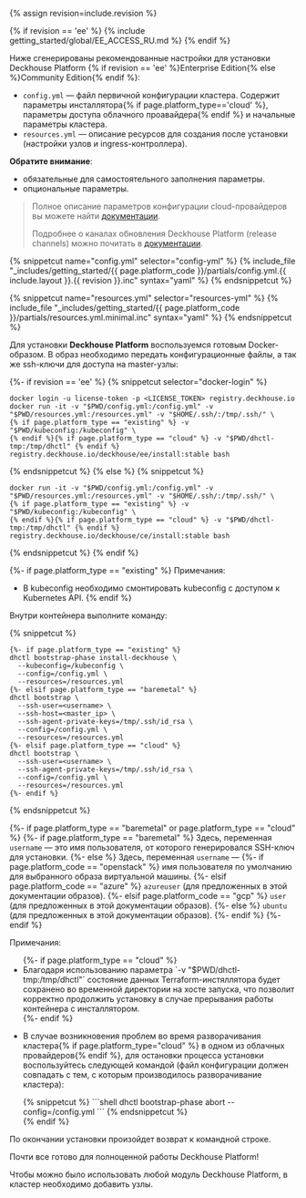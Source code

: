{% assign revision=include.revision %}

{% if revision == 'ee' %}
{% include getting_started/global/EE_ACCESS_RU.md %}
{% endif %}

Ниже сгенерированы рекомендованные настройки для установки Deckhouse Platform {% if revision == 'ee' %}Enterprise Edition{% else %}Community Edition{% endif %}:
- `config.yml` — файл первичной конфигурации кластера. Содержит параметры инсталлятора{% if page.platform_type=='cloud' %}, параметры доступа облачного проавайдера{% endif %} и начальные параметры кластера.
- `resources.yml` — описание ресурсов для создания после установки (настройки узлов и ingress-контроллера).

**Обратите внимание**:
- <span class="mustChange">обязательные</span> для самостоятельного заполнения параметры.
- <span class="mightChange">опциональные</span> параметры.

> Полное описание параметров конфигурации cloud-провайдеров вы можете найти [документации](https://early.deckhouse.io/ru/documentation/v1/kubernetes.html).
>
> Подробнее о каналах обновления Deckhouse Platform (release channels) можно почитать в [документации](/ru/documentation/v1/deckhouse-release-channels.html).

{% snippetcut name="config.yml" selector="config-yml" %}
{% include_file "_includes/getting_started/{{ page.platform_code }}/partials/config.yml.{{ include.layout }}.{{ revision }}.inc" syntax="yaml" %}
{% endsnippetcut %}

<!-- TODO -->
{% snippetcut name="resources.yml" selector="resources-yml" %}
{% include_file "_includes/getting_started/{{ page.platform_code }}/partials/resources.yml.minimal.inc" syntax="yaml" %}
{% endsnippetcut %}

Для установки **Deckhouse Platform** воспользуемся готовым Docker-образом. В образ необходимо передать конфигурационные файлы, а так же ssh-ключи для доступа на master-узлы:

{%- if revision == 'ee' %}
{% snippetcut selector="docker-login" %}
```shell
docker login -u license-token -p <LICENSE_TOKEN> registry.deckhouse.io
docker run -it -v "$PWD/config.yml:/config.yml" -v "$PWD/resources.yml:/resources.yml" -v "$HOME/.ssh/:/tmp/.ssh/" \
{% if page.platform_type == "existing" %} -v "$PWD/kubeconfig:/kubeconfig" \
{% endif %}{% if page.platform_type == "cloud" %} -v "$PWD/dhctl-tmp:/tmp/dhctl" {% endif %} registry.deckhouse.io/deckhouse/ee/install:stable bash
```
{% endsnippetcut %}
{% else %}
{% snippetcut %}
```shell
docker run -it -v "$PWD/config.yml:/config.yml" -v "$PWD/resources.yml:/resources.yml" -v "$HOME/.ssh/:/tmp/.ssh/" \
{% if page.platform_type == "existing" %} -v "$PWD/kubeconfig:/kubeconfig" \
{% endif %}{% if page.platform_type == "cloud" %} -v "$PWD/dhctl-tmp:/tmp/dhctl" {% endif %} registry.deckhouse.io/deckhouse/ce/install:stable bash
```
{% endsnippetcut %}
{% endif %}

{%- if page.platform_type == "existing" %}
Примечания:
- В kubeconfig необходимо смонтировать kubeconfig с доступом к Kubernetes API.
{% endif %}

Внутри контейнера выполните команду:

{% snippetcut %}
```shell
{%- if page.platform_type == "existing" %}
dhctl bootstrap-phase install-deckhouse \
  --kubeconfig=/kubeconfig \
  --config=/config.yml \
  --resources=/resources.yml
{%- elsif page.platform_type == "baremetal" %}
dhctl bootstrap \
  --ssh-user=<username> \
  --ssh-host=<master_ip> \
  --ssh-agent-private-keys=/tmp/.ssh/id_rsa \
  --config=/config.yml \
  --resources=/resources.yml
{%- elsif page.platform_type == "cloud" %}
dhctl bootstrap \
  --ssh-user=<username> \
  --ssh-agent-private-keys=/tmp/.ssh/id_rsa \
  --config=/config.yml \
  --resources=/resources.yml
{%- endif %}
```
{% endsnippetcut %}

{%- if page.platform_type == "baremetal" or page.platform_type == "cloud" %}
{%- if page.platform_type == "baremetal" %}
Здесь, переменная `username` — это имя пользователя, от которого генерировался SSH-ключ для установки.
{%- else %}
Здесь, переменная `username` —
{%- if page.platform_code == "openstack" %} имя пользователя по умолчанию для выбранного образа виртуальной машины.
{%- elsif page.platform_code == "azure" %} `azureuser` (для предложенных в этой документации образов).
{%- elsif page.platform_code == "gcp" %} `user` (для предложенных в этой документации образов).
{%- else %} `ubuntu` (для предложенных в этой документации образов).
{%- endif %}
{%- endif %}

Примечания:
<ul>
{%- if page.platform_type == "cloud" %}
<li>
<div markdown="1">
Благодаря использованию параметра `-v "$PWD/dhctl-tmp:/tmp/dhctl"` состояние данных Terraform-инстяллятора будет сохранено во временной директории на хосте запуска, что позволит корректно продолжить установку в случае прерывания работы контейнера с инсталлятором.
</div>
</li>
{%- endif %}
<li><p>В случае возникновения проблем во время разворачивания кластера{% if page.platform_type="cloud" %} в одном из облачных провайдеров{% endif %}, для остановки процесса установки воспользуйтесь следующей командой (файл конфигурации должен совпадать с тем, с которым производилось разворачивание кластера):</p>
<div markdown="0">
{% snippetcut %}
```shell
dhctl bootstrap-phase abort --config=/config.yml
```
{% endsnippetcut %}
</div></li>
{% endif %}
</ul>

По окончании установки произойдет возврат к командной строке.

Почти все готово для полноценной работы Deckhouse Platform!

Чтобы можно было использовать любой модуль Deckhouse Platform, в кластер необходимо добавить узлы.
